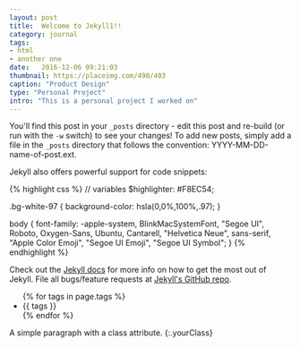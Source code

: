 ```yaml
---
layout: post
title:  Welcome to Jekyll1!!
category: journal
tags:
- html
- another one
date:   2016-12-06 09:21:03
thumbnail: https://placeimg.com/490/403
caption: "Product Design"
type: "Personal Project"
intro: "This is a personal project I worked on"
---
```


You'll find this post in your `_posts` directory - edit this post and re-build (or run with the `-w` switch) to see your changes!
To add new posts, simply add a file in the `_posts` directory that follows the convention: YYYY-MM-DD-name-of-post.ext.

Jekyll also offers powerful support for code snippets:

{% highlight css %}
// variables
$highlighter: #F8EC54;

.bg-white-97 {
  background-color: hsla(0,0%,100%,.97);
}

body {
  font-family: -apple-system, BlinkMacSystemFont, "Segoe UI", Roboto, Oxygen-Sans, Ubuntu, Cantarell, "Helvetica Neue", sans-serif, "Apple Color Emoji", "Segoe UI Emoji", "Segoe UI Symbol";
}
{% endhighlight %}

Check out the [Jekyll docs][jekyll] for more info on how to get the most out of Jekyll. File all bugs/feature requests at [Jekyll's GitHub repo][jekyll-gh].

[jekyll-gh]: https://github.com/mojombo/jekyll
[jekyll]:    http://jekyllrb.com

<ul>
  {% for tags in page.tags %}
    <li>{{ tags }}</li>
  {% endfor %}
</ul>

A simple paragraph with a class attribute.
{:.yourClass}
